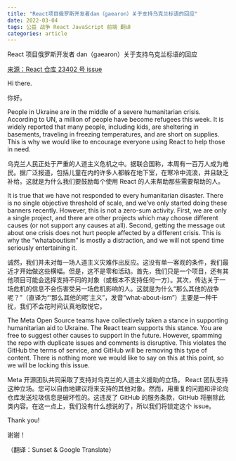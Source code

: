 ```yaml
---
title: "React项目俄罗斯开发者dan（gaearon）关于支持乌克兰标语的回应"
date: 2022-03-04
tags: 公益 战争 React JavaScript 前端 翻译
categories: article
---
```


React 项目俄罗斯开发者 dan（gaearon）关于支持乌克兰标语的回应

[来源：React 仓库 23402 号 issue](https://github.com/facebook/react/issues/23402)

Hi there.

你好。

People in Ukraine are in the middle of a severe humanitarian crisis. According to UN, a million of people have become refugees this week. It is widely reported that many people, including kids, are sheltering in basements, traveling in freezing temperatures, and are short on supplies. This is why we would like to encourage everyone using React to help those in need.

乌克兰人民正处于严重的人道主义危机之中。据联合国称，本周有一百万人成为难民。据广泛报道，包括儿童在内的许多人都躲在地下室，在寒冷中流浪，并且缺乏补给。这就是为什么我们要鼓励每个使用 React 的人来帮助那些需要帮助的人。

It is true that we have not responded to every humanitarian disaster. There is no single objective threshold of scale, and we’ve only started doing these banners recently. However, this is not a zero-sum activity. First, we are only a single project, and there are other projects which may choose different causes (or not support any causes at all). Second, getting the message out about one crisis does not hurt people affected by a different crisis. This is why the “whataboutism” is mostly a distraction, and we will not spend time seriously entertaining it.

诚然，我们并未对每一场人道主义灾难作出反应。这没有单一客观的条件，我们最近才开始做这些横幅。但是，这不是零和活动。首先，我们只是一个项目，还有其他项目可能会选择支持不同的对象（或根本不支持任何一方）。其次，传达关于一场危机的信息不会伤害受另一场危机影响的人。这就是为什么“那么其他的战争呢？”（直译为“‘那么其他的呢’主义”，发音“what-about-ism”）主要是一种干扰，我们不会花时间认真地取悦它。

The Meta Open Source teams have collectively taken a stance in supporting humanitarian aid to Ukraine. The React team supports this stance. You are free to suggest other causes to support in the future. However, spamming the repo with duplicate issues and comments is disruptive. This violates the GitHub the terms of service, and GitHub will be removing this type of content. There is nothing more we would like to say on this at this point, so we will be locking this issue.

Meta 开源团队共同采取了支持对乌克兰的人道主义援助的立场。 React 团队支持这种立场。您可以自由地建议将来支持的其他对象。然而，用重复的问题和评论向仓库发送垃圾信息是破坏性的。这违反了 GitHub 的服务条款，GitHub 将删除此类内容。在这一点上，我们没有什么想说的了，所以我们将锁定这个 issue。

Thank you!

谢谢！

（翻译：Sunset & Google Translate）

